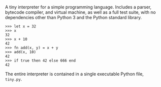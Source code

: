 A tiny interpreter for a simple programming language. Includes a parser, bytecode compiler, and virtual machine, as well as a full test suite, with no dependencies other than Python 3 and the Python standard library.

```
>>> let x = 32
>>> x
32
>>> x + 10
42
>>> fn add(x, y) = x + y
>>> add(x, 10)
42
>>> if true then 42 else 666 end
42
```

The entire interpreter is contained in a single executable Python file, `tiny.py`.
